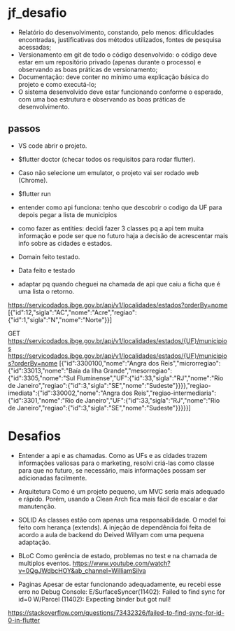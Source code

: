 # jf_desafio

- Relatório do desenvolvimento, constando, pelo menos: dificuldades encontradas, justificativas dos métodos utilizados, fontes de pesquisa acessadas;
- Versionamento em git de todo o código desenvolvido: o código deve estar em um repositório privado (apenas durante o processo) e observando as boas práticas de versionamento;
- Documentação: deve conter no mínimo uma explicação básica do projeto e como executá-lo;
- O sistema desenvolvido deve estar funcionando conforme o esperado, com uma boa estrutura e observando as boas práticas de desenvolvimento.

## passos

- VS code abrir o projeto.
- $flutter doctor (checar todos os requisitos para rodar flutter).
- Caso não selecione um emulator, o projeto vai ser rodado web (Chrome).
- $flutter run


- entender como api funciona: tenho que descobrir o codigo da UF para depois pegar a lista de municipios
- como fazer as entities: decidi fazer 3 classes pq a api tem muita informação e pode ser que no futuro haja a decisão de acrescentar mais info sobre as cidades e estados.
- Domain feito testado.
- Data feito e testado
- adaptar pq quando cheguei na chamada de api que caiu a ficha que é uma lista o retorno.

https://servicodados.ibge.gov.br/api/v1/localidades/estados?orderBy=nome
[{"id":12,"sigla":"AC","nome":"Acre","regiao":{"id":1,"sigla":"N","nome":"Norte"}}]

GET https://servicodados.ibge.gov.br/api/v1/localidades/estados/{UF}/municipios
https://servicodados.ibge.gov.br/api/v1/localidades/estados/{UF}/municipios?orderBy=nome
[{"id":3300100,"nome":"Angra dos Reis","microrregiao":{"id":33013,"nome":"Baía da Ilha Grande","mesorregiao":{"id":3305,"nome":"Sul Fluminense","UF":{"id":33,"sigla":"RJ","nome":"Rio de Janeiro","regiao":{"id":3,"sigla":"SE","nome":"Sudeste"}}}},"regiao-imediata":{"id":330002,"nome":"Angra dos Reis","regiao-intermediaria":{"id":3301,"nome":"Rio de Janeiro","UF":{"id":33,"sigla":"RJ","nome":"Rio de Janeiro","regiao":{"id":3,"sigla":"SE","nome":"Sudeste"}}}}}]

# Desafios

- Entender a api e as chamadas.
  Como as UFs e as cidades trazem informações valiosas para o marketing,
  resolvi criá-las como classe para que no futuro, se necessário, mais informações possam ser adicionadas facilmente.
- Arquitetura
  Como é um projeto pequeno, um MVC seria mais adequado e rápido.
  Porém, usando a Clean Arch fica mais fácil de escalar e dar manutenção.
- SOLID
  As classes estão com apenas uma responsabilidade.
  O model foi feito com herança (extends).
  A injeção de dependência foi feita de acordo a aula de backend do Deived Willyam com uma pequena adaptação.
- BLoC
  Como gerência de estado, problemas no test e na chamada de multiplos eventos.
  https://www.youtube.com/watch?v=0QgJWdbcHOY&ab_channel=WilliamSilva

- Paginas
  Apesar de estar funcionando adequadamente, eu recebi esse erro no Debug Console:
  E/SurfaceSyncer(11402): Failed to find sync for id=0
  W/Parcel (11402): Expecting binder but got null!

https://stackoverflow.com/questions/73432326/failed-to-find-sync-for-id-0-in-flutter
